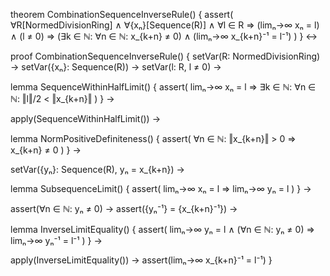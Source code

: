 theorem CombinationSequenceInverseRule() {
  assert(
    ∀R[NormedDivisionRing] ∧ ∀{xₙ}[Sequence(R)] ∧ ∀l ∈ R ⇒
    (limₙ→∞ xₙ = l) ∧ (l ≠ 0) ⇒
    (∃k ∈ ℕ: ∀n ∈ ℕ: x_{k+n} ≠ 0) ∧
    (limₙ→∞ x_{k+n}⁻¹ = l⁻¹)
  )
} ↔

proof CombinationSequenceInverseRule() {
  setVar(R: NormedDivisionRing) →
  setVar({xₙ}: Sequence(R)) →
  setVar(l: R, l ≠ 0) →
  
  lemma SequenceWithinHalfLimit() {
    assert(
      limₙ→∞ xₙ = l ⇒
      ∃k ∈ ℕ: ∀n ∈ ℕ: ‖l‖/2 < ‖x_{k+n}‖
    )
  } →
  
  apply(SequenceWithinHalfLimit()) →
  
  lemma NormPositiveDefiniteness() {
    assert(
      ∀n ∈ ℕ: ‖x_{k+n}‖ > 0 ⇒ x_{k+n} ≠ 0
    )
  } →
  
  setVar({yₙ}: Sequence(R), yₙ = x_{k+n}) →
  
  lemma SubsequenceLimit() {
    assert(
      limₙ→∞ xₙ = l ⇒ limₙ→∞ yₙ = l
    )
  } →
  
  assert(∀n ∈ ℕ: yₙ ≠ 0) →
  assert({yₙ⁻¹} = {x_{k+n}⁻¹}) →
  
  lemma InverseLimitEquality() {
    assert(
      limₙ→∞ yₙ = l ∧ (∀n ∈ ℕ: yₙ ≠ 0) ⇒
      limₙ→∞ yₙ⁻¹ = l⁻¹
    )
  } →
  
  apply(InverseLimitEquality()) →
  assert(limₙ→∞ x_{k+n}⁻¹ = l⁻¹)
}